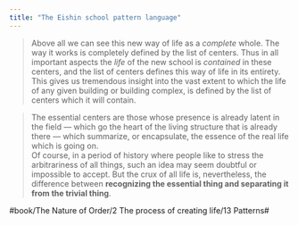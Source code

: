 ```yaml
---
title: "The Eishin school pattern language"
---
```


> Above all we can see this new way of life as a *complete* whole. The way it works is completely defined by the list of centers. Thus in all important aspects the *life* of the new school is *contained* in these centers, and the list of centers defines this way of life in its entirety. This gives us tremendous insight into the vast extent to which the life of any given building or building complex, is defined by the list of centers which it will contain.  

> The essential centers are those whose presence is already latent in the field — which go the heart of the living structure that is already there — which summarize, or encapsulate, the essence of the real life which is going on.  
> Of course, in a period of history where people like to stress the arbitrariness of all things, such an idea may seem doubtful or impossible to accept. But the crux of all life is, nevertheless, the difference between **recognizing the essential thing and separating it from the trivial thing**.  

#book/The Nature of Order/2 The process of creating life/13 Patterns#